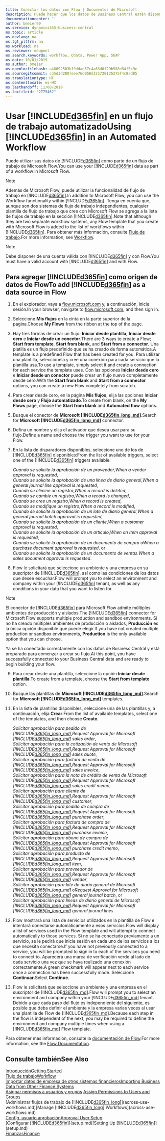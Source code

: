 ```yaml
---
title: Conectar los datos con Flow | Documentos de Microsoft
description: Puede hacer que los datos de Business Central estén disponibles como un origen de datos y especificar una URL de OData de sus servicios web para generar un flujo de trabajo automatizado.
documentationcenter: ''
author: bmeier90
ms.service: dynamics365-business-central
ms.topic: article
ms.devlang: na
ms.tgt_pltfrm: na
ms.workload: na
ms.reviewer: edupont
ms.search.keywords: workflow, Odata, Power App, SOAP
ms.date: 10/01/2019
ms.author: bmeier
ms.openlocfilehash: a46692503b19ddad57c4a68d0f29b588d84f5c9e
ms.sourcegitcommit: cd5d3d288feee76d058d325720135275f4c8ad85
ms.translationtype: HT
ms.contentlocale: es-MX
ms.lasthandoff: 11/08/2019
ms.locfileid: "2775462"
---
```

# <a name="using-included365finincludesd365fin_mdmd-in-an-automated-workflow"></a><span data-ttu-id="0651f-103">Usar [!INCLUDE[d365fin](includes/d365fin_md.md)] en un flujo de trabajo automatizado</span><span class="sxs-lookup"><span data-stu-id="0651f-103">Using [!INCLUDE[d365fin](includes/d365fin_md.md)] in an Automated Workflow</span></span>
<span data-ttu-id="0651f-104">Puede utilizar sus datos de [!INCLUDE[d365fin](includes/d365fin_md.md)] como parte de un flujo de trabajo de Microsoft Flow.</span><span class="sxs-lookup"><span data-stu-id="0651f-104">You can use your [!INCLUDE[d365fin](includes/d365fin_md.md)] data as part of a workflow in Microsoft Flow.</span></span>

> [!NOTE]
> <span data-ttu-id="0651f-105">Además de Microsoft Flow, puede utilizar la funcionalidad de flujo de trabajo en [!INCLUDE[d365fin](includes/d365fin_md.md)].</span><span class="sxs-lookup"><span data-stu-id="0651f-105">In addition to Microsoft Flow, you can use the Workflow functionality within [!INCLUDE[d365fin](includes/d365fin_md.md)].</span></span> <span data-ttu-id="0651f-106">Tenga en cuenta que, aunque son dos sistemas de flujo de trabajo independientes, cualquier plantilla de flujo de trabajo que cree con Microsoft Flow se agrega a la lista de flujos de trabajo en la sección [!INCLUDE[d365fin](includes/d365fin_md.md)].</span><span class="sxs-lookup"><span data-stu-id="0651f-106">Note that although they are two separate workflow systems, any Flow template that you create with Microsoft Flow is added to the list of workflows  within [!INCLUDE[d365fin](includes/d365fin_md.md)].</span></span> <span data-ttu-id="0651f-107">Para obtener más información, consulte [Flujo de trabajo](across-workflow.md).</span><span class="sxs-lookup"><span data-stu-id="0651f-107">For more information, see [Workflow](across-workflow.md).</span></span>  

> [!NOTE]  
> <span data-ttu-id="0651f-108">Debe disponer de una cuenta válida con [!INCLUDE[d365fin](includes/d365fin_md.md)] y con Flow.</span><span class="sxs-lookup"><span data-stu-id="0651f-108">You must have a valid account with [!INCLUDE[d365fin](includes/d365fin_md.md)] and with Flow.</span></span>  

## <a name="to-add-included365finincludesd365fin_mdmd-as-a-data-source-in-flow"></a><span data-ttu-id="0651f-109">Para agregar [!INCLUDE[d365fin](includes/d365fin_md.md)] como origen de datos de Flow</span><span class="sxs-lookup"><span data-stu-id="0651f-109">To add [!INCLUDE[d365fin](includes/d365fin_md.md)] as a data source in Flow</span></span>
1. <span data-ttu-id="0651f-110">En el explorador, vaya a [flow.microsoft.com](https://flow.microsoft.com/en-us/) y, a continuación, inicie sesión.</span><span class="sxs-lookup"><span data-stu-id="0651f-110">In your browser, navigate to [flow.microsoft.com](https://flow.microsoft.com/en-us/), and then sign in.</span></span>
2. <span data-ttu-id="0651f-111">Seleccione **Mis flujos** en la cinta en la parte superior de la página.</span><span class="sxs-lookup"><span data-stu-id="0651f-111">Choose **My Flows** from the ribbon at the top of the page.</span></span>
3. <span data-ttu-id="0651f-112">Hay tres formas de crear un flujo: **Iniciar desde plantilla**, **Iniciar desde cero** e **Iniciar desde un conector**.</span><span class="sxs-lookup"><span data-stu-id="0651f-112">There are 3 ways to create a Flow; **Start from template**, **Start from blank**, and **Start from a connector**.</span></span> <span data-ttu-id="0651f-113">Una platilla es un flujo predefinido que se ha creado de forma automática.</span><span class="sxs-lookup"><span data-stu-id="0651f-113">A template is a predefined Flow that has been created for you.</span></span> <span data-ttu-id="0651f-114">Para utilizar una plantilla, selecciónela y cree una conexión para cada servicio que la plantilla usa.</span><span class="sxs-lookup"><span data-stu-id="0651f-114">To use a template, simply select it and create a connection for each service the template uses.</span></span> <span data-ttu-id="0651f-115">Con las opciones **Iniciar desde cero** e **Iniciar desde un conector** puede crear un flujo nuevo completamente desde cero.</span><span class="sxs-lookup"><span data-stu-id="0651f-115">With the **Start from blank** and **Start from a connector** options, you can create a new Flow completely from scratch.</span></span>
4. <span data-ttu-id="0651f-116">Para crear desde cero, en la página **Mis flujos**, elija las opciones **Iniciar desde cero** y **Flujo automatizado**.</span><span class="sxs-lookup"><span data-stu-id="0651f-116">To create from blank, on the **My Flows** page, choose the **Start from blank** and **Automated flow** options.</span></span>
5. <span data-ttu-id="0651f-117">Busque el conector de **Microsoft [!INCLUDE[d365fin_long_md](includes/d365fin_long_md.md)]**.</span><span class="sxs-lookup"><span data-stu-id="0651f-117">Search for **Microsoft [!INCLUDE[d365fin_long_md](includes/d365fin_long_md.md)]** connector.</span></span>
6. <span data-ttu-id="0651f-118">Defina un nombre y elija el activador que desea usar para su flujo.</span><span class="sxs-lookup"><span data-stu-id="0651f-118">Define a name and choose the trigger you want to use for your Flow.</span></span>
7. <span data-ttu-id="0651f-119">En la lista de disparadores disponibles, seleccione uno de los de [!INCLUDE[d365fin](includes/d365fin_md.md)] disponibles:</span><span class="sxs-lookup"><span data-stu-id="0651f-119">From the list of available triggers, select one of the [!INCLUDE[d365fin](includes/d365fin_md.md)] triggers available:</span></span>  
    
    <span data-ttu-id="0651f-120">*Cuando se solicite la aprobación de un proveedor*,</span><span class="sxs-lookup"><span data-stu-id="0651f-120">*When a vendor approval is requested*,</span></span>    
    <span data-ttu-id="0651f-121">*Cuando se solicite la aprobación de una línea de diario general*,</span><span class="sxs-lookup"><span data-stu-id="0651f-121">*When a general journal line approval is requested*,</span></span>    
    <span data-ttu-id="0651f-122">*Cuando se elimine un registro*,</span><span class="sxs-lookup"><span data-stu-id="0651f-122">*When a record is deleted*,</span></span>    
    <span data-ttu-id="0651f-123">*Cuando se cambie un registro*,</span><span class="sxs-lookup"><span data-stu-id="0651f-123">*When a record is changed*,</span></span>    
    <span data-ttu-id="0651f-124">*Cuando se cree un registro*,</span><span class="sxs-lookup"><span data-stu-id="0651f-124">*When a record is created*,</span></span>    
    <span data-ttu-id="0651f-125">*Cuando se modifique un registro*,</span><span class="sxs-lookup"><span data-stu-id="0651f-125">*When a record is modified*,</span></span>    
    <span data-ttu-id="0651f-126">*Cuando se solicite la aprobación de un lote de diario general*,</span><span class="sxs-lookup"><span data-stu-id="0651f-126">*When a general journal batch approval is requested*,</span></span>   
    <span data-ttu-id="0651f-127">*Cuando se solicite la aprobación de un cliente*,</span><span class="sxs-lookup"><span data-stu-id="0651f-127">*When a customer approval is requested*,</span></span>   
    <span data-ttu-id="0651f-128">*Cuando se solicite la aprobación de un artículo*,</span><span class="sxs-lookup"><span data-stu-id="0651f-128">*When an item approval is requested*,</span></span>    
    <span data-ttu-id="0651f-129">*Cuando se solicite la aprobación de un documento de compra* o</span><span class="sxs-lookup"><span data-stu-id="0651f-129">*When a purchase document approval is requested*, or</span></span>     
     <span data-ttu-id="0651f-130">*Cuando se solicite la aprobación de un documento de ventas*.</span><span class="sxs-lookup"><span data-stu-id="0651f-130">*When a sales document approval is requested*.</span></span>
     
8. <span data-ttu-id="0651f-131">Flow le solicitará que seleccione un ambiente y una empresa en su suscriptor de [!INCLUDE[d365fin](includes/d365fin_md.md)], así como las condiciones de los datos que desee escuchar.</span><span class="sxs-lookup"><span data-stu-id="0651f-131">Flow will prompt you to select an environment and company within your [!INCLUDE[d365fin](includes/d365fin_md.md)] tenant, as well as any conditions in your data that you want to listen for.</span></span>

> [!NOTE]  
>   <span data-ttu-id="0651f-132">El conector de [!INCLUDE[d365fin](includes/d365fin_md.md)] para Microsoft Flow admite múltiples ambientes de producción y aislados.</span><span class="sxs-lookup"><span data-stu-id="0651f-132">The [!INCLUDE[d365fin](includes/d365fin_md.md)] connector for Microsoft Flow supports multiple production and sandbox environments.</span></span> <span data-ttu-id="0651f-133">Si no ha creado múltiples ambientes de producción o aislados, **Producción** es la única opción disponible que puede elegir.</span><span class="sxs-lookup"><span data-stu-id="0651f-133">If you have not created multiple production or sandbox environments, **Production** is the only available option that you can choose.</span></span> 

<span data-ttu-id="0651f-134">Ya se ha conectado correctamente con los datos de Business Central y está preparado para comenzar a crear su flujo.</span><span class="sxs-lookup"><span data-stu-id="0651f-134">At this point, you have successfully connected to your Business Central data and are ready to begin building your flow.</span></span>

9. <span data-ttu-id="0651f-135">Para crear desde una plantilla, seleccione la opción **Iniciar desde plantilla**.</span><span class="sxs-lookup"><span data-stu-id="0651f-135">To create from a template, choose the **Start from template** option.</span></span>
10. <span data-ttu-id="0651f-136">Busque las plantillas de **Microsoft [!INCLUDE[d365fin_long_md](includes/d365fin_long_md.md)]**.</span><span class="sxs-lookup"><span data-stu-id="0651f-136">Search for **Microsoft [!INCLUDE[d365fin_long_md](includes/d365fin_long_md.md)]** templates.</span></span>
11. <span data-ttu-id="0651f-137">En la lista de plantillas disponibles, seleccione una de las plantillas y, a continuación, elija **Crear**.</span><span class="sxs-lookup"><span data-stu-id="0651f-137">From the list of available templates, select one of the templates, and then choose **Create**.</span></span>  

    <span data-ttu-id="0651f-138">*Solicitar aprobación para pedido de [!INCLUDE[d365fin_long_md](includes/d365fin_long_md.md)]*,</span><span class="sxs-lookup"><span data-stu-id="0651f-138">*Request Approval for Microsoft [!INCLUDE[d365fin_long_md](includes/d365fin_long_md.md)] sales order*,</span></span>  
    <span data-ttu-id="0651f-139">*Solicitar aprobación para la cotización de venta de Microsoft [!INCLUDE[d365fin_long_md](includes/d365fin_long_md.md)]*,</span><span class="sxs-lookup"><span data-stu-id="0651f-139">*Request Approval for Microsoft [!INCLUDE[d365fin_long_md](includes/d365fin_long_md.md)] sales quote*,</span></span>  
    <span data-ttu-id="0651f-140">*Solicitar aprobación para factura de venta de [!INCLUDE[d365fin_long_md](includes/d365fin_long_md.md)]*,</span><span class="sxs-lookup"><span data-stu-id="0651f-140">*Request Approval for Microsoft [!INCLUDE[d365fin_long_md](includes/d365fin_long_md.md)] sales invoice*,</span></span>  
    <span data-ttu-id="0651f-141">*Solicitar aprobación para la nota de crédito de venta de Microsoft [!INCLUDE[d365fin_long_md](includes/d365fin_long_md.md)]*,</span><span class="sxs-lookup"><span data-stu-id="0651f-141">*Request Approval for Microsoft [!INCLUDE[d365fin_long_md](includes/d365fin_long_md.md)] sales credit memo*,</span></span>  
    <span data-ttu-id="0651f-142">*Solicitar aprobación para cliente de [!INCLUDE[d365fin_long_md](includes/d365fin_long_md.md)]*,</span><span class="sxs-lookup"><span data-stu-id="0651f-142">*Request Approval for Microsoft [!INCLUDE[d365fin_long_md](includes/d365fin_long_md.md)] customer*,</span></span>  
    <span data-ttu-id="0651f-143">*Solicitar aprobación para pedido de compra de [!INCLUDE[d365fin_long_md](includes/d365fin_long_md.md)]*,</span><span class="sxs-lookup"><span data-stu-id="0651f-143">*Request Approval for Microsoft [!INCLUDE[d365fin_long_md](includes/d365fin_long_md.md)] purchase order*,</span></span>  
    <span data-ttu-id="0651f-144">*Solicitar aprobación para factura de compra de [!INCLUDE[d365fin_long_md](includes/d365fin_long_md.md)]*,</span><span class="sxs-lookup"><span data-stu-id="0651f-144">*Request Approval for Microsoft [!INCLUDE[d365fin_long_md](includes/d365fin_long_md.md)] purchase invoice*,</span></span>  
    <span data-ttu-id="0651f-145">*Solicitar aprobación para abono de compra de [!INCLUDE[d365fin_long_md](includes/d365fin_long_md.md)]*,</span><span class="sxs-lookup"><span data-stu-id="0651f-145">*Request Approval for Microsoft [!INCLUDE[d365fin_long_md](includes/d365fin_long_md.md)] purchase credit memo*,</span></span>  
    <span data-ttu-id="0651f-146">*Solicitar aprobación para producto de [!INCLUDE[d365fin_long_md](includes/d365fin_long_md.md)]*,</span><span class="sxs-lookup"><span data-stu-id="0651f-146">*Request Approval for Microsoft [!INCLUDE[d365fin_long_md](includes/d365fin_long_md.md)] item*,</span></span>  
    <span data-ttu-id="0651f-147">*Solicitar aprobación para proveedor de [!INCLUDE[d365fin_long_md](includes/d365fin_long_md.md)]*,</span><span class="sxs-lookup"><span data-stu-id="0651f-147">*Request Approval for Microsoft [!INCLUDE[d365fin_long_md](includes/d365fin_long_md.md)] vendor*,</span></span>  
    <span data-ttu-id="0651f-148">*Solicitar aprobación para lote de diario general de Microsoft [!INCLUDE[d365fin_long_md](includes/d365fin_long_md.md)]* o</span><span class="sxs-lookup"><span data-stu-id="0651f-148">*Request Approval for Microsoft [!INCLUDE[d365fin_long_md](includes/d365fin_long_md.md)] general journal batch*, or</span></span>    
    <span data-ttu-id="0651f-149">*Solicitar aprobación para líneas de diario general de Microsoft [!INCLUDE[d365fin_long_md](includes/d365fin_long_md.md)]*.</span><span class="sxs-lookup"><span data-stu-id="0651f-149">*Request Approval for Microsoft [!INCLUDE[d365fin_long_md](includes/d365fin_long_md.md)] general journal lines*.</span></span>  
12. <span data-ttu-id="0651f-150">Flow mostrará una lista de servicios utilizados en la plantilla de Flow e intentará conectarse automáticamente a esos servicios.</span><span class="sxs-lookup"><span data-stu-id="0651f-150">Flow will display a list of services used in the Flow template and will attempt to connect automatically to those services.</span></span> <span data-ttu-id="0651f-151">Si no se ha conectado previamente a un servicio, se le pedirá que inicie sesión en cada uno de los servicios a los que necesita conectarse.</span><span class="sxs-lookup"><span data-stu-id="0651f-151">If you have not previously connected to a service, you will be prompted to sign in to each of the services you need to connect to.</span></span> <span data-ttu-id="0651f-152">Aparecerá una marca de verificación verde al lado de cada servicio una vez que se haya realizado una conexión correctamente.</span><span class="sxs-lookup"><span data-stu-id="0651f-152">A green checkmark will appear next to each service once a connection has been successfully made.</span></span> <span data-ttu-id="0651f-153">Seleccione **Continuar**.</span><span class="sxs-lookup"><span data-stu-id="0651f-153">Select **Continue**.</span></span>
13. <span data-ttu-id="0651f-154">Flow le solicitará que seleccione un ambiente y una empresa en el suscriptor de [!INCLUDE[d365fin_md](includes/d365fin_md.md)].</span><span class="sxs-lookup"><span data-stu-id="0651f-154">Flow will prompt you to select an environment and company within your [!INCLUDE[d365fin_md](includes/d365fin_md.md)] tenant.</span></span> <span data-ttu-id="0651f-155">Debido a que cada paso del flujo es independiente del siguiente, es posible que deba definir el ambiente y la empresa varias veces al usar una plantilla de Flow de [!INCLUDE[d365fin_md](includes/d365fin_md.md)].</span><span class="sxs-lookup"><span data-stu-id="0651f-155">Because each step in the flow is independent of the next, you may be required to define the environment and company multiple times when using a [!INCLUDE[d365fin_md](includes/d365fin_md.md)] Flow template.</span></span>

<span data-ttu-id="0651f-156">Para obtener más información, consulte la [documentación de Flow](/flow/getting-started).</span><span class="sxs-lookup"><span data-stu-id="0651f-156">For more information, see the [Flow Documentation](/flow/getting-started).</span></span>

## <a name="see-also"></a><span data-ttu-id="0651f-157">Consulte también</span><span class="sxs-lookup"><span data-stu-id="0651f-157">See Also</span></span>
[<span data-ttu-id="0651f-158">Introducción</span><span class="sxs-lookup"><span data-stu-id="0651f-158">Getting Started</span></span>](product-get-started.md)  
[<span data-ttu-id="0651f-159">Flujo de trabajo</span><span class="sxs-lookup"><span data-stu-id="0651f-159">Workflow</span></span>](across-workflow.md)  
[<span data-ttu-id="0651f-160">Importar datos de empresa de otros sistemas financieros</span><span class="sxs-lookup"><span data-stu-id="0651f-160">Importing Business Data from Other Finance Systems</span></span>](across-import-data-configuration-packages.md)  
<span data-ttu-id="0651f-161">[Asignar permisos a usuarios y grupos](ui-define-granular-permissions.md) </span><span class="sxs-lookup"><span data-stu-id="0651f-161">[Assign Permissions to Users and Groups](ui-define-granular-permissions.md) </span></span>  
<span data-ttu-id="0651f-162">[Administrar flujos de trabajo de [!INCLUDE[d365fin_long](includes/d365fin_long_md.md)]](across-use-workflows.md)</span><span class="sxs-lookup"><span data-stu-id="0651f-162">[Manage [!INCLUDE[d365fin_long](includes/d365fin_long_md.md)] Workflows](across-use-workflows.md)</span></span>  
[<span data-ttu-id="0651f-163">Config. usuario aprobación</span><span class="sxs-lookup"><span data-stu-id="0651f-163">Approval User Setup</span></span>](across-how-to-set-up-approval-users.md)  
<span data-ttu-id="0651f-164">[Configurar [!INCLUDE[d365fin](includes/d365fin_md.md)]](setup.md)</span><span class="sxs-lookup"><span data-stu-id="0651f-164">[Setting Up [!INCLUDE[d365fin](includes/d365fin_md.md)]](setup.md)</span></span>  
[<span data-ttu-id="0651f-165">Finanzas</span><span class="sxs-lookup"><span data-stu-id="0651f-165">Finance</span></span>](finance.md)  
